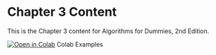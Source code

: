 # Chapter 3 Content
This is the Chapter 3 content for Algorithms for Dummies, 2nd Edition.

[![Open in Colab](https://colab.research.google.com/assets/colab-badge.svg)](https://colab.research.google.com/github/lmassaron/algo4d_2ed/blob/master/Chapter03/A4D2E%3B%2003%3B%20Colab%20Examples.ipynb) Colab Examples
